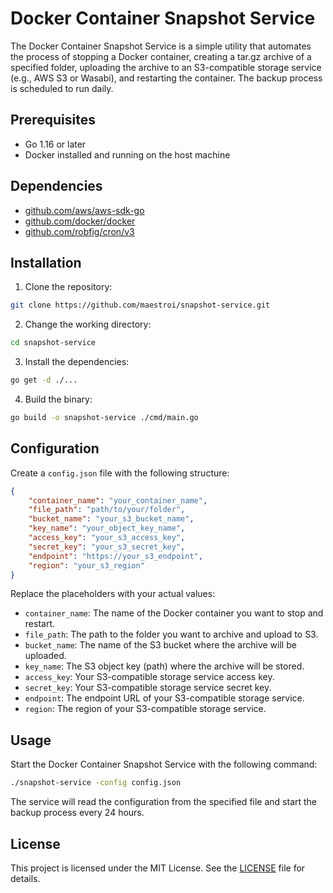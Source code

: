 # Docker Container Snapshot Service

The Docker Container Snapshot Service is a simple utility that automates the process of stopping a Docker container, creating a tar.gz archive of a specified folder, uploading the archive to an S3-compatible storage service (e.g., AWS S3 or Wasabi), and restarting the container. The backup process is scheduled to run daily.

## Prerequisites

- Go 1.16 or later
- Docker installed and running on the host machine

## Dependencies

- [github.com/aws/aws-sdk-go](https://github.com/aws/aws-sdk-go)
- [github.com/docker/docker](https://github.com/docker/docker)
- [github.com/robfig/cron/v3](https://github.com/robfig/cron)

## Installation

1. Clone the repository:

```bash
git clone https://github.com/maestroi/snapshot-service.git
```

2. Change the working directory:

```bash
cd snapshot-service
```

3. Install the dependencies:

```bash
go get -d ./...
```

4. Build the binary:

```bash
go build -o snapshot-service ./cmd/main.go
```

## Configuration

Create a `config.json` file  with the following structure:

```json
{
    "container_name": "your_container_name",
    "file_path": "path/to/your/folder",
    "bucket_name": "your_s3_bucket_name",
    "key_name": "your_object_key_name",
    "access_key": "your_s3_access_key",
    "secret_key": "your_s3_secret_key",
    "endpoint": "https://your_s3_endpoint",
    "region": "your_s3_region"
}
```

Replace the placeholders with your actual values:

- `container_name`: The name of the Docker container you want to stop and restart.
- `file_path`: The path to the folder you want to archive and upload to S3.
- `bucket_name`: The name of the S3 bucket where the archive will be uploaded.
- `key_name`: The S3 object key (path) where the archive will be stored.
- `access_key`: Your S3-compatible storage service access key.
- `secret_key`: Your S3-compatible storage service secret key.
- `endpoint`: The endpoint URL of your S3-compatible storage service.
- `region`: The region of your S3-compatible storage service.

## Usage

Start the Docker Container Snapshot Service with the following command:

```bash
./snapshot-service -config config.json
```

The service will read the configuration from the specified file and start the backup process every 24 hours.

## License

This project is licensed under the MIT License. See the [LICENSE](LICENSE) file for details.
